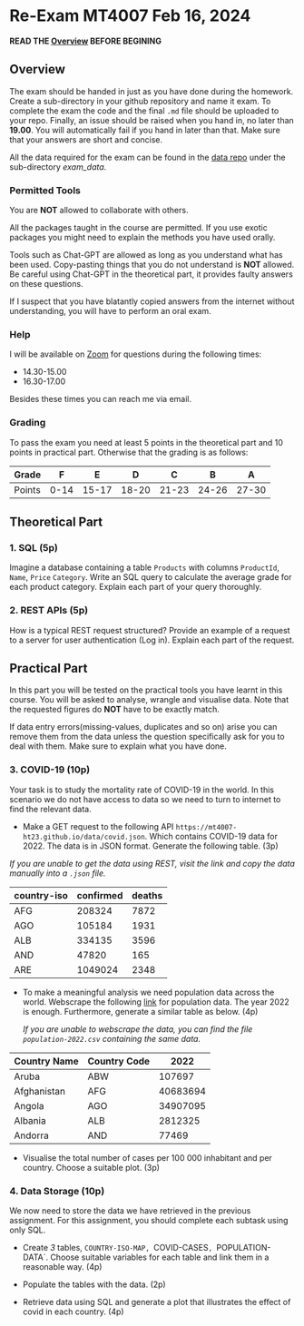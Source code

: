 # Re-Exam MT4007 Feb 16, 2024

**READ THE [Overview](#overview) BEFORE BEGINING**

## Overview 

The exam should be handed in just as you have done during the homework. Create a
sub-directory in your github repository and name it exam. To complete the exam
the code and the final `.md` file should be uploaded to your repo. Finally, an
issue should be raised when you hand in, no later than **19.00**. You will
automatically fail if you hand in later than that. Make sure that your answers
are short and concise.

All the data required for the exam can be found in the [data
repo](https://github.com/mt4007-ht23/data) under the sub-directory *exam_data*.

### Permitted Tools

You are **NOT** allowed to collaborate with others.

All the packages taught in the course are permitted. If you use exotic packages
you might need to explain the methods you have used orally. 

Tools such as Chat-GPT are allowed as long as you understand what has been used.
Copy-pasting things that you do not understand is **NOT** allowed. Be careful
using Chat-GPT in the theoretical part, it provides faulty answers on these
questions. 

If I suspect that you have blatantly copied answers from the internet without
understanding, you will have to perform an oral exam.

### Help

I will be available on [Zoom](https://stockholmuniversity.zoom.us/j/6254185246) for questions during the following times:
- 14.30-15.00
- 16.30-17.00 

Besides these times you can reach me via email.

### Grading

To pass the exam you need at least 5 points in the theoretical part and 10
points in practical part. Otherwise that the grading is as follows:

| Grade  | F  | E  | D  | C  | B  | A  |
|--------|----|----|----|----|----|----|
| Points | 0-14 | 15-17 | 18-20 | 21-23 | 24-26 | 27-30 |

## Theoretical Part

### 1. SQL (5p)

Imagine a database containing a table `Products` with columns `ProductId`,
`Name`, `Price` `Category`. Write an SQL query to calculate the average grade
for each product category. Explain each part of your query thoroughly.

### 2. REST APIs (5p)

How is a typical REST request structured? Provide an example of a request
to a server for user authentication (Log in). Explain each part of the request. 

## Practical Part

In this part you will be tested on the practical tools you have learnt in this
course. You will be asked to analyse, wrangle and visualise data. Note that the
requested figures do **NOT** have to be exactly match. 

If data entry errors(missing-values, duplicates and so on) arise you can remove
them from the data unless the question specifically ask for you to deal with
them. Make sure to explain what you have done.

### 3. COVID-19 (10p)

Your task is to study the mortality rate of COVID-19 in the world. In this
scenario we do not have access to data so we need to turn to internet to find
the relevant data.

- Make a GET request to the following API
  `https://mt4007-ht23.github.io/data/covid.json`. Which contains COVID-19 data
  for 2022. The data is in JSON format. Generate the following table. (3p)

*If you are unable to get the data using REST, visit the link and copy the
data manually into a `.json` file.*

| country-iso | confirmed | deaths |
|-------------|-----------|--------|
| AFG         | 208324    | 7872   |
| AGO         | 105184    | 1931   |
| ALB         | 334135    | 3596   |
| AND         | 47820     | 165    |
| ARE         | 1049024   | 2348   |


- To make a meaningful analysis we need population data across the world.
  Webscrape the following
  [link](https://www.populationu.com/gen/population-by-country) for population
  data. The year 2022 is enough. Furthermore, generate a similar table as below. (4p)

  *If you are unable to webscrape the data, you can find the file
  `population-2022.csv` containing the same data.*

| Country Name | Country Code | 2022     |
|--------------|--------------|----------|
| Aruba        | ABW          | 107697   |
| Afghanistan  | AFG          | 40683694 |
| Angola       | AGO          | 34907095 |
| Albania      | ALB          | 2812325  |
| Andorra      | AND          | 77469    |

- Visualise the total number of cases per 100 000
  inhabitant and per country. Choose a suitable plot. (3p)

### 4. Data Storage (10p)

We now need to store the data we have retrieved in the previous assignment. For
this assignment, you should complete each subtask using only SQL. 

- Create *3* tables, `COUNTRY-ISO-MAP, `COVID-CASES`, `POPULATION-DATA`. Choose
  suitable variables for each table and link them in a reasonable way. (4p)

- Populate the tables with the data. (2p)

- Retrieve data using SQL and generate a plot that illustrates the effect of
  covid in each country. (4p)



